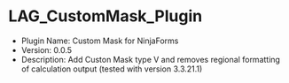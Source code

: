 # LAG_CustomMask_Plugin

 * Plugin Name: Custom Mask for NinjaForms
 * Version: 0.0.5
 * Description: Add Custon Mask type V and removes regional formatting of calculation output (tested with version 3.3.21.1)